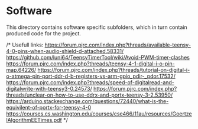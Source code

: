 # Software

This directory contains software specific subfolders, which in turn contain produced code for the project.

/*
Usefull links:
https://forum.pjrc.com/index.php?threads/available-teensy-4-0-pins-when-audio-shield-d-attached.58331/
https://github.com/luni64/TeensyTimerTool/wiki/Avoid-PWM-timer-clashes
https://forum.pjrc.com/index.php?threads/teensy-4-1-digital-i-o-pin-map.64226/
https://forum.pjrc.com/index.php?threads/tutorial-on-digital-i-o-atmega-pin-port-ddr-d-b-registers-vs-arm-gpio_pdir-_pdor.17532/
https://forum.pjrc.com/index.php?threads/speed-of-digitalread-and-digitalwrite-with-teensy3-0.24573/
https://forum.pjrc.com/index.php?threads/unclear-on-how-to-use-ddrx-and-portx-teensy-3-2.53950/
https://arduino.stackexchange.com/questions/72440/what-is-the-equivilent-of-portx-for-teensy-4-0
https://courses.cs.washington.edu/courses/cse466/11au/resources/GoertzelAlgorithmEETimes.pdf
*/
